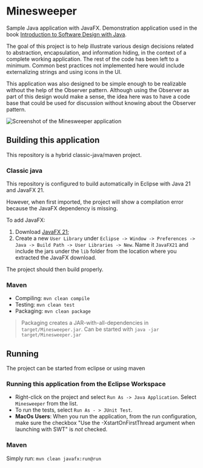 # Minesweeper

Sample Java application with JavaFX. Demonstration application used in the book [Introduction to Software Design with Java](https://link.springer.com/book/10.1007/978-3-030-24094-3).

The goal of this project is to help illustrate various design decisions related to abstraction, encapsulation, and information hiding, in the context of a complete working application. The rest of the code has been left to a minimum. Common best practices not implemented here would include externalizing strings and using icons in the UI.

This application was also designed to be simple enough to be realizable without the help of the Observer pattern. Although using the Observer as part of this design would make a sense, the idea here was to have a code base that could be used for discussion without knowing about the Observer pattern.

![Screenshot of the Minesweeper application](Minesweeper.png)

## Building this application

This repository is a hybrid classic-java/maven project.

### Classic java

This repository is configured to build automatically in Eclipse with Java 21 and JavaFX 21.

However, when first imported, the project will show a compilation error because the JavaFX dependency is missing.

To add JavaFX:

1. Download [JavaFX 21](https://jdk.java.net/javafx21/);
2. Create a new `User Library` under `Eclipse -> Window -> Preferences -> Java -> Build Path -> User Libraries -> New`. Name it `JavaFX21` and include the jars under the `lib` folder from the location where you extracted the JavaFX download.

The project should then build properly.

### Maven

* Compiling: `mvn clean compile`
* Testing: `mvn clean test`
* Packaging: `mvn clean package`

 > Packaging creates a JAR-with-all-dependencies in `target/Minesweeper.jar`. Can be started with `java -jar target/Minesweeper.jar`

## Running

The project can be started from eclipse or using maven

### Running this application from the Eclipse Workspace

* Right-click on the project and select `Run As -> Java Application`. Select `Minesweeper` from the list. 
* To run the tests, select `Run As - > JUnit Test`.
* **MacOs Users**: When you run the application, from the run configuration, make sure the checkbox "Use the -XstartOnFirstThread argument when launching with SWT" is _not_ checked. 

### Maven

Simply run: `mvn clean javafx:run@run`
